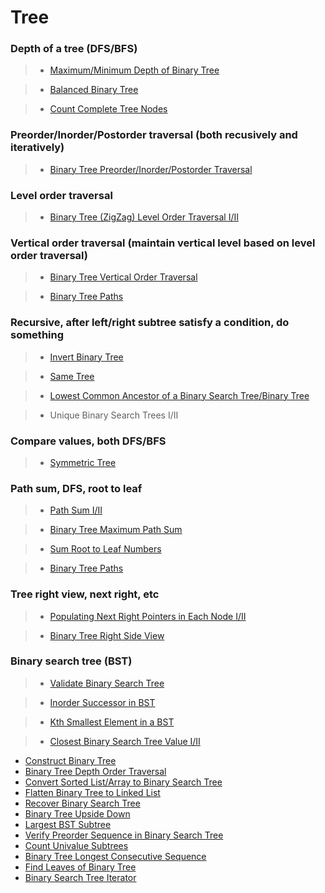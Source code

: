 # Tree

### Depth of a tree (DFS/BFS)

> * [Maximum/Minimum Depth of Binary Tree](depth_of_binary_tree.md)

> * [Balanced Binary Tree](balanced_binary_tree.md)

> * [Count Complete Tree Nodes](count_complete_tree_nodes.md)

### Preorder/Inorder/Postorder traversal (both recusively and iteratively)

> * [Binary Tree Preorder/Inorder/Postorder  Traversal](binary_tree_depth_order_traversal.md)

### Level order traversal

> * [Binary Tree (ZigZag) Level Order Traversal I/II](binary_tree_level_order_traversal.md)

### Vertical order traversal (maintain vertical level based on level order traversal)

> * [Binary Tree Vertical Order Traversal](binary_tree_vertical_order_traversal.md)

> * [Binary Tree Paths](binary_tree_paths.md)

### Recursive, after left/right subtree satisfy a condition, do something
 
> * [Invert Binary Tree](invert_binary_tree.md)

> * [Same Tree](same_tree.md)

> * [Lowest Common Ancestor of a Binary Search Tree/Binary Tree](lowest_common_ancestor_of_a_binary_search_tree.md)

> * Unique Binary Search Trees I/II

### Compare values, both DFS/BFS

> * [Symmetric Tree](symmetric_tree.md)

### Path sum, DFS, root to leaf

> * [Path Sum I/II](path_sum.md)

> * [Binary Tree Maximum Path Sum](path_sum.md)

> * [Sum Root to Leaf Numbers](sum_root_to_leaf_numbers.md)

> * [Binary Tree Paths](binary_tree_paths.md)

### Tree right view, next right, etc

> * [Populating Next Right Pointers in Each Node I/II](populating_next_right_pointers_in_each_node.md)

> * [Binary Tree Right Side View](binary_tree_right_side_view.md)

### Binary search tree (BST)

> * [Validate Binary Search Tree](validate_binary_search_tree.md)

> * [Inorder Successor in BST](inorder_successor_in_bst.md)

> * [Kth Smallest Element in a BST](kth_smallest_element_in_a_bst.md)

> * [Closest Binary Search Tree Value I/II](closest_binary_search_tree_value.md)

* [Construct Binary Tree](construct_binary_tree.md)
* [Binary Tree Depth Order Traversal](binary_tree_depth_order_traversal.md)
* [Convert Sorted List/Array to Binary Search Tree ](convert_sorted_listarray_to_binary_search_tree.md)
* [Flatten Binary Tree to Linked List](flatten_binary_tree_to_linked_list.md)
* [Recover Binary Search Tree](recover_binary_search_tree.md)
* [Binary Tree Upside Down](binary_tree_upside_down.md)
* [Largest BST Subtree](largest_bst_subtree.md)
* [Verify Preorder Sequence in Binary Search Tree](verify_preorder_sequence_in_binary_search_tree.md)
* [Count Univalue Subtrees](count_univalue_subtrees.md)
* [Binary Tree Longest Consecutive Sequence](binary_tree_longest_consecutive_sequence.md)
* [Find Leaves of Binary Tree](find_leaves_of_binary_tree.md)
* [Binary Search Tree Iterator](binary_search_tree_iterator.md)
